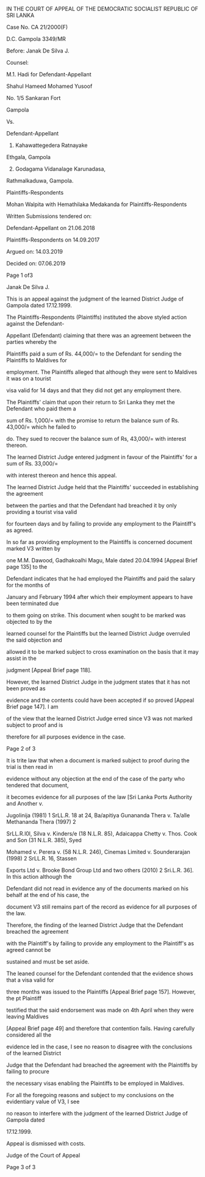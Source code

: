 IN THE COURT OF APPEAL OF THE DEMOCRATIC SOCIALIST REPUBLIC OF SRI LANKA

Case No. CA 21/2000(F)

D.C. Gampola 3349/MR

Before: Janak De Silva J.

Counsel:

M.1. Hadi for Defendant-Appellant

Shahul Hameed Mohamed Yusoof

No. 1/5 Sankaran Fort

Gampola

Vs.

Defendant-Appellant

1. Kahawattegedera Ratnayake

Ethgala, Gampola

2. Godagama Vidanalage Karunadasa,

Rathmalkaduwa, Gampola.

Plaintiffs-Respondents

Mohan Walpita with Hemathilaka Medakanda for Plaintiffs-Respondents

Written Submissions tendered on:

Defendant-Appellant on 21.06.2018

Plaintiffs-Respondents on 14.09.2017

Argued on: 14.03.2019

Decided on: 07.06.2019

Page 1 of3

Janak De Silva J.

This is an appeal against the judgment of the learned District Judge of Gampola dated 17.12.1999.

The Plaintiffs-Respondents (Plaintiffs) instituted the above styled action against the Defendant-

Appellant (Defendant) claiming that there was an agreement between the parties whereby the

Plaintiffs paid a sum of Rs. 44,000/= to the Defendant for sending the Plaintiffs to Maldives for

employment. The Plaintiffs alleged that although they were sent to Maldives it was on a tourist

visa valid for 14 days and that they did not get any employment there.

The Plaintiffs' claim that upon their return to Sri Lanka they met the Defendant who paid them a

sum of Rs. 1,000/= with the promise to return the balance sum of Rs. 43,000/= which he failed to

do. They sued to recover the balance sum of Rs, 43,000/= with interest thereon.

The learned District Judge entered judgment in favour of the Plaintiffs' for a sum of Rs. 33,000/=

with interest thereon and hence this appeal.

The learned District Judge held that the Plaintiffs' succeeded in establishing the agreement

between the parties and that the Defendant had breached it by only providing a tourist visa valid

for fourteen days and by failing to provide any employment to the Plaintiff's as agreed.

In so far as providing employment to the Plaintiffs is concerned document marked V3 written by

one M.M. Dawood, Gadhakoalhi Magu, Male dated 20.04.1994 [Appeal Brief page 135] to the

Defendant indicates that he had employed the Plaintiffs and paid the salary for the months of

January and February 1994 after which their employment appears to have been terminated due

to them going on strike. This document when sought to be marked was objected to by the

learned counsel for the Plaintiffs but the learned District Judge overruled the said objection and

allowed it to be marked subject to cross examination on the basis that it may assist in the

judgment [Appeal Brief page 118].

However, the learned District Judge in the judgment states that it has not been proved as

evidence and the contents could have been accepted if so proved [Appeal Brief page 147]. I am

of the view that the learned District Judge erred since V3 was not marked subject to proof and is

therefore for all purposes evidence in the case.

Page 2 of 3

It is trite law that when a document is marked subject to proof during the trial is then read in

evidence without any objection at the end of the case of the party who tendered that document,

it becomes evidence for all purposes of the law [Sri Lanka Ports Authority and Another v.

Jugolinija (1981) 1 SrLL.R. 18 at 24, Ba/apitiya Gunananda Thera v. Ta/alle Methananda Thera (1997) 2

SrLL.R.l0l, Silva v. Kinders/e (18 N.L.R. 85), Adaicappa Chetty v. Thos. Cook and Son (31 N.L.R. 385), Syed

Mohamed v. Perera v. (58 N.L.R. 246), Cinemas Limited v. Sounderarajan (1998) 2 SrLL.R. 16, Stassen

Exports Ltd v. Brooke Bond Group Ltd and two others (2010) 2 Sri.L.R. 36]. In this action although the

Defendant did not read in evidence any of the documents marked on his behalf at the end of his case, the

document V3 still remains part of the record as evidence for all purposes of the law.

Therefore, the finding of the learned District Judge that the Defendant breached the agreement

with the Plaintiff's by failing to provide any employment to the Plaintiff's as agreed cannot be

sustained and must be set aside.

The leaned counsel for the Defendant contended that the evidence shows that a visa valid for

three months was issued to the Plaintiffs [Appeal Brief page 157]. However, the pt Plaintiff

testified that the said endorsement was made on 4th April when they were leaving Maldives

[Appeal Brief page 49] and therefore that contention fails. Having carefully considered all the

evidence led in the case, I see no reason to disagree with the conclusions of the learned District

Judge that the Defendant had breached the agreement with the Plaintiffs by failing to procure

the necessary visas enabling the Plaintiffs to be employed in Maldives.

For all the foregoing reasons and subject to my conclusions on the evidentiary value of V3, I see

no reason to interfere with the judgment of the learned District Judge of Gampola dated

17.12.1999.

Appeal is dismissed with costs.

Judge of the Court of Appeal

Page 3 of 3